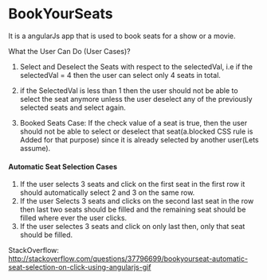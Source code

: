 # BookYourSeats

It is a angularJs app that is used to book seats for a show or a movie. 


What the User Can Do (User Cases)?

1. Select and Deselect the Seats with respect to the selectedVal, i.e if the selectedVal = 4 then the user can select only 4 seats in total.

2. if the SelectedVal is less than 1 then the user should not be able to select the seat anymore unless the user deselect any of the previously selected seats and select again.

3. Booked Seats Case: If the check value of a seat is true, then the user should not be able to select or deselect that seat(a.blocked CSS rule is Added for that purpose) since it is already selected by another user(Lets assume).


#### Automatic Seat Selection Cases

1. If the user selects 3 seats and click on the first seat in the first row it should automatically select 2 and 3 on the same row.
2. If the user Selects 3 seats and clicks on the second last seat in the row then last two seats should be filled and the remaining seat should be filled where ever the user clicks.
3. If the user selectes 3 seats and click on only last then, only that seat should be filled.

StackOverflow: http://stackoverflow.com/questions/37796699/bookyourseat-automatic-seat-selection-on-click-using-angularjs-gif
